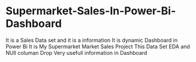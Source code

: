 # Supermarket-Sales-In-Power-Bi-Dashboard
It is a Sales Data set and it is a information 
It is dynamic Dashboard in Power Bi 
It is My Supermarket Market Sales Project 
This Data Set EDA and NUll columan Drop 
Very usefull information in Dashboard 
